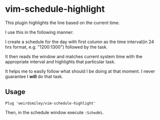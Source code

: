 # vim-schedule-highlight

This plugin highlights the line based on the current time.

I use this in the following manner:

I create a schedule for the day with first column as the time interval(in 24 hrs
format, e.g. "1200:1300") followed by the task.

It then reads the window and matches current system time with the appropriate
interval and highlights that particular task.

It helps me to easily follow what should I be doing at that moment. I never
guarantee I **will** do that task.

## Usage

```vimscript
Plug 'weirdsmiley/vim-schedule-highlight'
```

Then, in the schedule window execute `:SchedHi`.
